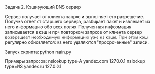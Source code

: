 Задача 2. Кэширующий DNS сервер

Сервер получает от клиента запрос и выполняет его разрешение.
Получив ответ от старшего сервера, разбирает пакет и извлекает из него информацию обо всех полях.
Полученная информация записывается в кэш и при повторном запросе от клиента сервер возвращает необходимую информацию уже из кэша.
При этом кэш регулярно обновляется: из него удаляются "просроченные" записи.

Запуск скрипта:
python main.py

Примеры запросов:
nslookup type=A yandex.com 127.0.0.1
nslookup type=NS yandex.ru 127.0.0.1

